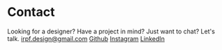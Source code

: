 # Contact

Looking for a designer? Have a project in mind? Just want to chat?
Let's talk.
[irpf.design@gmail.com]()
[Github](https://github.com/isabela-pf)
[Instagram](https://www.instagram.com/irpf.design/)
[LinkedIn](https://www.linkedin.com/in/isabela-presedo-floyd-32b99a160/)